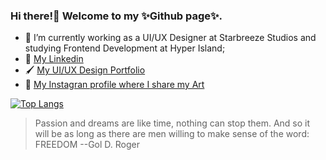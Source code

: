 ### Hi there!👋 Welcome to my ✨Github page✨. 

- 🌱 I’m currently working as a UI/UX Designer at Starbreeze Studios and studying Frontend Development at Hyper Island;
- 👜 [My Linkedin](https://www.linkedin.com/in/bilianemoreira/)
- 🖌  [My UI/UX Design Portfolio](https://bilianemoreira.com/)
- 🎨  [My Instagran profile where I share my Art](https://www.instagram.com/anymords/)


[![Top Langs](https://github-readme-stats.vercel.app/api/top-langs/?username=bilianemoreira&layout=compact&hide=ruby&theme=midnight-purple&show_icons=true)](https://github.com/bilianemoreira/bilianemoreira)


> Passion and dreams are like time, nothing can stop them.
And so it will be as long as there are men willing to make sense of the word:
FREEDOM --Gol D. Roger



